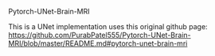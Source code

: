 Pytorch-UNet-Brain-MRI 

This is a UNet implementation uses this original github page: https://github.com/PurabPatel555/Pytorch-UNet-Brain-MRI/blob/master/README.md#pytorch-unet-brain-mri
